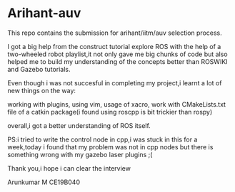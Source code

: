 # Arihant-auv
This repo contains the submission for arihant/iitm/auv selection process.


I got a big help from the construct tutorial explore ROS with the help of a two-wheeled robot playlist,it not only gave me big chunks of code but also helped me to build my understanding of the concepts better than ROSWIKI and Gazebo tutorials.

Even though i was not succesful in completing my project,i learnt a lot of new things on the way:

working with plugins,
using vim,
usage of xacro,
work with CMakeLists.txt file of a catkin package(i found using roscpp is bit trickier than rospy)

overall,i got a better understanding of ROS itself.

PS:i tried to write the control node in cpp,i was stuck in this for a week,today i found that my problem was not in cpp nodes but there is something wrong with my gazebo laser plugins ;(

Thank you,i hope i can clear the interview
 
Arunkumar M
CE19B040

